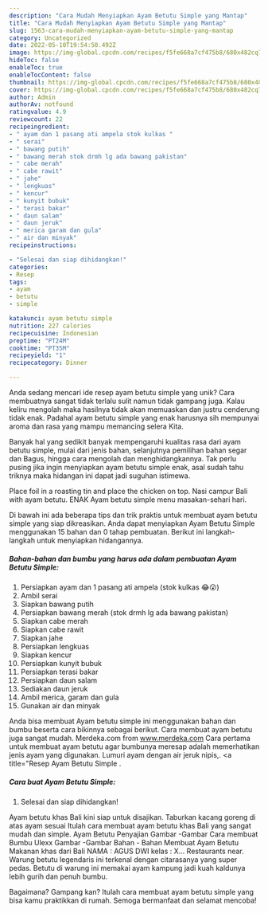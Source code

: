 ```yaml
---
description: "Cara Mudah Menyiapkan Ayam Betutu Simple yang Mantap"
title: "Cara Mudah Menyiapkan Ayam Betutu Simple yang Mantap"
slug: 1563-cara-mudah-menyiapkan-ayam-betutu-simple-yang-mantap
category: Uncategorized
date: 2022-05-10T19:54:50.492Z
image: https://img-global.cpcdn.com/recipes/f5fe668a7cf475b8/680x482cq70/ayam-betutu-simple-foto-resep-utama.jpg
hideToc: false
enableToc: true
enableTocContent: false
thumbnail: https://img-global.cpcdn.com/recipes/f5fe668a7cf475b8/680x482cq70/ayam-betutu-simple-foto-resep-utama.jpg
cover: https://img-global.cpcdn.com/recipes/f5fe668a7cf475b8/680x482cq70/ayam-betutu-simple-foto-resep-utama.jpg
author: Admin
authorAv: notfound
ratingvalue: 4.9
reviewcount: 22
recipeingredient:
- " ayam dan 1 pasang ati ampela stok kulkas "
- " serai"
- " bawang putih"
- " bawang merah stok drmh lg ada bawang pakistan"
- " cabe merah"
- " cabe rawit"
- " jahe"
- " lengkuas"
- " kencur"
- " kunyit bubuk"
- " terasi bakar"
- " daun salam"
- " daun jeruk"
- " merica garam dan gula"
- " air dan minyak"
recipeinstructions:

- "Selesai dan siap dihidangkan!"
categories:
- Resep
tags:
- ayam
- betutu
- simple

katakunci: ayam betutu simple 
nutrition: 227 calories
recipecuisine: Indonesian
preptime: "PT24M"
cooktime: "PT35M"
recipeyield: "1"
recipecategory: Dinner

---
```





Anda sedang mencari ide resep ayam betutu simple yang unik? Cara membuatnya sangat tidak terlalu sulit namun tidak gampang juga. Kalau keliru mengolah maka hasilnya tidak akan memuaskan dan justru cenderung tidak enak. Padahal ayam betutu simple yang enak harusnya sih mempunyai aroma dan rasa yang mampu memancing selera Kita.





Banyak hal yang sedikit banyak mempengaruhi kualitas rasa dari ayam betutu simple, mulai dari jenis bahan, selanjutnya pemilihan bahan segar dan Bagus, hingga cara mengolah dan menghidangkannya. Tak perlu pusing jika ingin menyiapkan ayam betutu simple enak,      asal sudah tahu triknya maka hidangan ini dapat jadi suguhan istimewa.














Place foil in a roasting tin and place the chicken on top. Nasi campur Bali with ayam betutu. ENAK Ayam betutu simple menu masakan-sehari hari.






Di bawah ini ada beberapa tips dan trik praktis untuk membuat ayam betutu simple yang siap dikreasikan. Anda dapat menyiapkan Ayam Betutu Simple menggunakan 15 bahan dan 0 tahap pembuatan. Berikut ini langkah-langkah untuk menyiapkan hidangannya.

<!--inarticleads1-->

##### Bahan-bahan dan bumbu yang harus ada dalam pembuatan Ayam Betutu Simple:

1. Persiapkan  ayam dan 1 pasang ati ampela (stok kulkas 😂😮)
1. Ambil  serai
1. Siapkan  bawang putih
1. Persiapkan  bawang merah (stok drmh lg ada bawang pakistan)
1. Siapkan  cabe merah
1. Siapkan  cabe rawit
1. Siapkan  jahe
1. Persiapkan  lengkuas
1. Siapkan  kencur
1. Persiapkan  kunyit bubuk
1. Persiapkan  terasi bakar
1. Persiapkan  daun salam
1. Sediakan  daun jeruk
1. Ambil  merica, garam dan gula
1. Gunakan  air dan minyak


Anda bisa membuat Ayam betutu simple ini menggunakan bahan dan bumbu beserta cara bikinnya sebagai berikut. Cara membuat ayam betutu juga sangat mudah. Merdeka.com from www.merdeka.com Cara pertama untuk membuat ayam betutu agar bumbunya meresap adalah memerhatikan jenis ayam yang digunakan. Lumuri ayam dengan air jeruk nipis,. &lt;a title=&#34;Resep Ayam Betutu Simple . 

<!--inarticleads2-->

##### Cara buat Ayam Betutu Simple:


1. Selesai dan siap dihidangkan!

Ayam betutu khas Bali kini siap untuk disajikan. Taburkan kacang goreng di atas ayam sesuai Itulah cara membuat ayam betutu khas Bali yang sangat mudah dan simple. Ayam Betutu Penyajian Gambar -Gambar Cara membuat Bumbu Ulexx Gambar -Gambar Bahan - Bahan Membuat Ayam Betutu Makanan khas dari Bali NAMA : AGUS DWI kelas : X… Restaurants near. Warung betutu legendaris ini terkenal dengan citarasanya yang super pedas. Betutu di warung ini memakai ayam kampung jadi kuah kaldunya lebih gurih dan penuh bumbu. 

Bagaimana? Gampang kan? Itulah cara membuat ayam betutu simple yang bisa kamu praktikkan di rumah. Semoga bermanfaat dan selamat mencoba!
